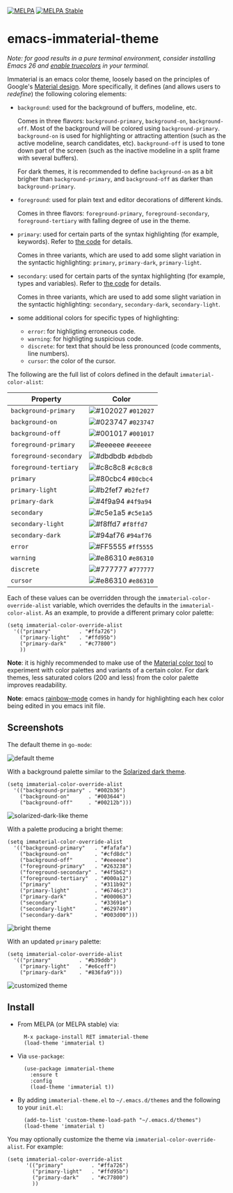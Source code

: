 [![MELPA](https://melpa.org/packages/immaterial-theme-badge.svg)](https://melpa.org/#/immaterial-theme)
[![MELPA Stable](https://stable.melpa.org/packages/immaterial-theme-badge.svg)](https://stable.melpa.org/#/immaterial-theme)


# emacs-immaterial-theme

*Note: for good results in a pure terminal environment, consider installing
Emacs 26 and [enable
truecolors](https://github.com/syl20bnr/spacemacs/wiki/Terminal) in your
terminal.*

Immaterial is an emacs color theme, loosely based on the principles of Google's
[Material
design](https://material.io/design/color/the-color-system.html#color-theme-creation). More
specifically, it defines (and allows users to _redefine_) the following coloring
elements:

- `background`: used for the background of buffers, modeline, etc.

  Comes in three flavors: `background-primary`, `background-on`,
  `background-off`. Most of the background will be colored using
  `background-primary`. `background-on` is used for highlighting or attracting
  attention (such as the active modeline, search candidates,
  etc). `background-off` is used to tone down part of the screen (such as the
  inactive modeline in a split frame with several buffers).

  For dark themes, it is recommended to define `background-on` as a bit brigher
  than `background-primary`, and `background-off` as darker than
  `background-primary`.

- `foreground`: used for plain text and editor decorations of different kinds.

  Comes in three flavors: `foreground-primary`, `foreground-secondary`,
  `foreground-tertiary` with falling degree of use in the theme.

- `primary`: used for certain parts of the syntax highlighting (for example,
  keywords). Refer to [the code](immaterial-theme.el) for details.

  Comes in three variants, which are used to add some slight variation in the
  syntactic highlighting: `primary`, `primary-dark`, `primary-light`.

- `secondary`: used for certain parts of the syntax highlighting (for example,
  types and variables). Refer to [the code](immaterial-theme.el) for details.

  Comes in three variants, which are used to add some slight variation in the
  syntactic highlighting: `secondary`, `secondary-dark`, `secondary-light`.

- some additional colors for specific types of highlighting:

    - `error`: for highligting erroneous code.
    - `warning`: for highligting suspicious code.
    - `discrete`: for text that should be less pronounced (code comments, line
      numbers).
    - `cursor`: the color of the cursor.

The following are the full list of colors defined in the default
`immaterial-color-alist`:


 | Property               | Color                                                              |
 | --------               | -----                                                              |
 | `background-primary`   | ![#102027](https://placehold.it/15/012027/000000?text=+) `#012027` |
 | `background-on`        | ![#023747](https://placehold.it/15/023747/000000?text=+) `#023747` |
 | `background-off`       | ![#001017](https://placehold.it/15/001017/000000?text=+) `#001017` |
 | `foreground-primary`   | ![#eeeeee](https://placehold.it/15/eeeeee/000000?text=+) `#eeeeee` |
 | `foreground-secondary` | ![#dbdbdb](https://placehold.it/15/dbdbdb/000000?text=+) `#dbdbdb` |
 | `foreground-tertiary`  | ![#c8c8c8](https://placehold.it/15/c8c8c8/000000?text=+) `#c8c8c8` |
 | `primary`              | ![#80cbc4](https://placehold.it/15/4db6ac/000000?text=+) `#80cbc4` |
 | `primary-light`        | ![#b2fef7](https://placehold.it/15/82e9de/000000?text=+) `#b2fef7` |
 | `primary-dark`         | ![#4f9a94](https://placehold.it/15/00867d/000000?text=+) `#4f9a94` |
 | `secondary`            | ![#c5e1a5](https://placehold.it/15/aed581/000000?text=+) `#c5e1a5` |
 | `secondary-light`      | ![#f8ffd7](https://placehold.it/15/e1ffb1/000000?text=+) `#f8ffd7` |
 | `secondary-dark`       | ![#94af76](https://placehold.it/15/7da453/000000?text=+) `#94af76` |
 | `error`                | ![#FF5555](https://placehold.it/15/FF5555/000000?text=+) `#ff5555` |
 | `warning`              | ![#e86310](https://placehold.it/15/e86310/000000?text=+) `#e86310` |
 | `discrete`             | ![#777777](https://placehold.it/15/777777/000000?text=+) `#777777` |
 | `cursor`               | ![#e86310](https://placehold.it/15/e86310/000000?text=+) `#e86310` |

Each of these values can be overridden through the
`immaterial-color-override-alist` variable, which overrides the defaults in the
`immaterial-color-alist`. As an example, to provide a different primary color
palette:

    (setq immaterial-color-override-alist
      '(("primary"         . "#ffa726")
        ("primary-light"   . "#ffd95b")
        ("primary-dark"    . "#c77800")
        ))

**Note**: it is highly recommended to make use of the [Material color
tool](https://material.io/tools/color) to experiment with color palettes and
variants of a certain color. For dark themes, less saturated colors (200 and
less) from the color palette improves readability.

**Note**: emacs [rainbow-mode](https://elpa.gnu.org/packages/rainbow-mode.html)
comes in handy for highlighting each hex color being edited in you emacs init
file.



## Screenshots

The default theme in `go-mode`:

![default theme](screenshots/default-gomode.png)

With a background palette similar to the [Solarized dark
theme](https://ethanschoonover.com/solarized/).

    (setq immaterial-color-override-alist
      '(("background-primary" . "#002b36")
        ("background-on"      . "#003644")
        ("background-off"     . "#00212b")))

![solarized-dark-like theme](screenshots/solarized-dark-like-gomode.png)


With a palette producing a bright theme:

    (setq immaterial-color-override-alist
      '(("background-primary"   . "#fafafa")
        ("background-on"        . "#cfd8dc")
        ("background-off"       . "#eeeeee")
        ("foreground-primary"   . "#263238")
        ("foreground-secondary" . "#4f5b62")
        ("foreground-tertiary"  . "#000a12")
        ("primary"              . "#311b92")
        ("primary-light"        . "#6746c3")
        ("primary-dark"         . "#000063")
        ("secondary"            . "#33691e")
        ("secondary-light"      . "#629749")
        ("secondary-dark"       . "#003d00")))

![bright theme](screenshots/bright-gomode.png)

With an updated `primary` palette:

    (setq immaterial-color-override-alist
      '(("primary"         . "#b39ddb")
        ("primary-light"   . "#e6ceff")
        ("primary-dark"    . "#836fa9")))

![customized theme](screenshots/different-primary-gomode.png)


## Install

- From MELPA (or MELPA stable) via:

        M-x package-install RET immaterial-theme
        (load-theme 'immaterial t)

- Via `use-package`:

        (use-package immaterial-theme
          :ensure t
          :config
          (load-theme 'immaterial t))

- By adding `immaterial-theme.el` to `~/.emacs.d/themes` and the following to
  your `init.el`:

        (add-to-list 'custom-theme-load-path "~/.emacs.d/themes")
        (load-theme 'immaterial t)

You may optionally customize the theme via
`immaterial-color-override-alist`. For example:

    (setq immaterial-color-override-alist
          '(("primary"         . "#ffa726")
            ("primary-light"   . "#ffd95b")
            ("primary-dark"    . "#c77800")
            ))
